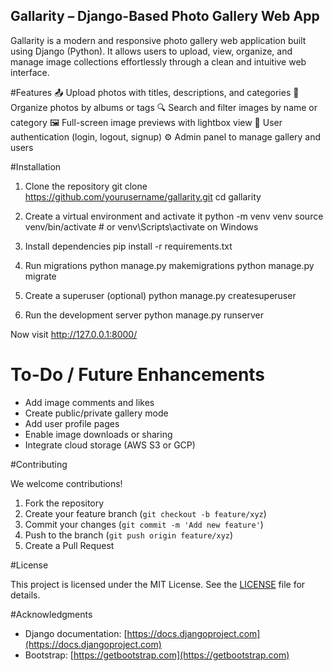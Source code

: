 ## Gallarity – Django-Based Photo Gallery Web App

Gallarity is a modern and responsive photo gallery web application built using Django (Python). It allows users to upload, view, organize, and manage image collections effortlessly through a clean and intuitive web interface.

#Features
📤 Upload photos with titles, descriptions, and categories
📁 Organize photos by albums or tags
🔍 Search and filter images by name or category
🖼️ Full-screen image previews with lightbox view
🔐 User authentication (login, logout, signup)
⚙️ Admin panel to manage gallery and users

#Installation

1. Clone the repository 
git clone https://github.com/yourusername/gallarity.git
cd gallarity

2. Create a virtual environment and activate it
python -m venv venv
source venv/bin/activate  # or venv\Scripts\activate on Windows

3. Install dependencies
pip install -r requirements.txt

4. Run migrations
python manage.py makemigrations
python manage.py migrate

5. Create a superuser (optional)
python manage.py createsuperuser

6. Run the development server
python manage.py runserver

Now visit http://127.0.0.1:8000/

# To-Do / Future Enhancements

* Add image comments and likes
* Create public/private gallery mode
* Add user profile pages
* Enable image downloads or sharing
* Integrate cloud storage (AWS S3 or GCP)


#Contributing

We welcome contributions!

1. Fork the repository
2. Create your feature branch (`git checkout -b feature/xyz`)
3. Commit your changes (`git commit -m 'Add new feature'`)
4. Push to the branch (`git push origin feature/xyz`)
5. Create a Pull Request


#License

This project is licensed under the MIT License. See the [LICENSE](LICENSE) file for details.


#Acknowledgments

* Django documentation: [https://docs.djangoproject.com](https://docs.djangoproject.com)
* Bootstrap: [https://getbootstrap.com](https://getbootstrap.com)

